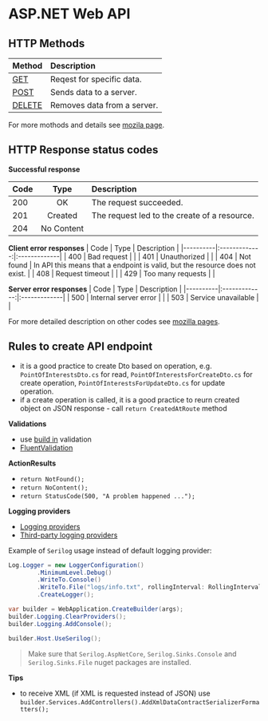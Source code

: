 # ASP.NET Web API

## HTTP Methods
| Method | Description |
|------|:------------|
| [GET](https://developer.mozilla.org/en-US/docs/Web/HTTP/Methods/GET) | Reqest for specific data. |
| [POST](https://developer.mozilla.org/en-US/docs/Web/HTTP/Methods/POST) | Sends data to a server. |
| [DELETE](https://developer.mozilla.org/en-US/docs/Web/HTTP/Methods/DELETE) | Removes data from a server. |


For more mothods and details see [mozila page](https://developer.mozilla.org/en-US/docs/Web/HTTP/Methods).

## HTTP Response status codes

**Successful response**

| Code | Type | Description |
|----------|:-------------:|:-------------|
| 200 | OK | The request succeeded. |
| 201 | Created | The request led to the create of a resource. |
| 204 | No Content | |

**Client error responses**
| Code | Type | Description |
|----------|:-------------:|:-------------|
| 400 | Bad request | |
| 401 | Unauthorized | |
| 404 | Not found | In API this means that a endpoint is valid, but the resource does not exist. |
| 408 | Request timeout | |
| 429 | Too many requests | |

**Server error responses**
| Code | Type | Description |
|----------|:-------------:|:-------------|
| 500 | Internal server error | |
| 503 | Service unavailable | |

For more detailed description on other codes see [mozilla pages](https://developer.mozilla.org/en-US/docs/Web/HTTP/Status#information_responses).

## Rules to create API endpoint
- it is a good practice to create Dto based on operation, e.g. `PointOfInterestsDto.cs` for read, `PointOfInterestsForCreateDto.cs` for create operation, `PointOfInterestsForUpdateDto.cs` for update operation.
- if a create operation is called, it is a good practice to reurn created object on JSON response - call `return CreatedAtRoute` method

**Validations**
- use [build in](https://docs.microsoft.com/en-us/aspnet/web-api/overview/formats-and-model-binding/model-validation-in-aspnet-web-api) validation
- [FluentValidation](https://fluentvalidation.net)

**ActionResults**
- `return NotFound();`
- `return NoContent();`
- `return StatusCode(500, "A problem happened ...");`

**Logging providers**
- [Logging providers](https://docs.microsoft.com/en-us/dotnet/core/extensions/logging-providers)
- [Third-party logging providers](https://docs.microsoft.com/en-us/dotnet/core/extensions/logging-providers#third-party-logging-providers)

Example of `Serilog` usage instead of default logging provider:

``` csharp
Log.Logger = new LoggerConfiguration()
        .MinimumLevel.Debug()
        .WriteTo.Console()
        .WriteTo.File("logs/info.txt", rollingInterval: RollingInterval.Day)
        .CreateLogger();

var builder = WebApplication.CreateBuilder(args);
builder.Logging.ClearProviders();
builder.Logging.AddConsole();

builder.Host.UseSerilog();
```
> Make sure that `Serilog.AspNetCore`, `Serilog.Sinks.Console` and `Serilog.Sinks.File` nuget packages are installed.

**Tips**
- to receive XML (if XML is requested instead of JSON) use `builder.Services.AddControllers().AddXmlDataContractSerializerFormatters();`